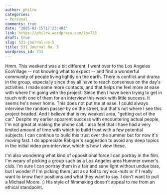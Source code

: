 ```yaml
---
author: philrw
categories:
- Personal
comments: true
date: "2005-02-15T17:23:40Z"
link: https://philrw.wordpress.com/?p=733
draft: true
slug: 531-journal-no-5
title: 531 Journal No. 5
wordpress_id: 733
---
```


Hmm. This weekend was a bit different. I went over to the Los Angeles EcoVillage -- not knowing what to expect -- and find a wonderful community of people living lightly on the earth. There is conflict and drama in the group, especially since they all have to reach consensus on the day's activities. I made some more contacts, and that helps me feel more at ease with where I'm going with the project. Since then I have been trying to get in touch with one of them for an interview this week with little success. It seems he's never home. This does not put me at ease. I could always interview the random passer-by on the street, but that's not where I see this project headed. And I believe that is my weakest area, "getting out of the car." Despite my earlier apparent success with encountering actual people, I'm not great at making the phone call. I also feel that I have had a very limited amount of time with which to build trust with a few potential subjects. I can continue to build this trust over the summer but for now it's moving fast. I do appreciate Rabiger's suggestion to avoid any deep topics in the initial video pre-interview, which is how I view these. 

I'm also wondering what kind of oppositional force I can portray in the film. I'm weary of picking a group such as a Los Angeles area Hummer owner's club. I'm sure I can portray them in a fair and sane light without undue bias, but I wonder if I'm picking them just as a foil to my eco-nuts or if I really want to know their positions and what they want to say. I don't want to pull a Michael Moore. :) His style of filmmaking doesn't appeal to me from an ethical standpoint.

